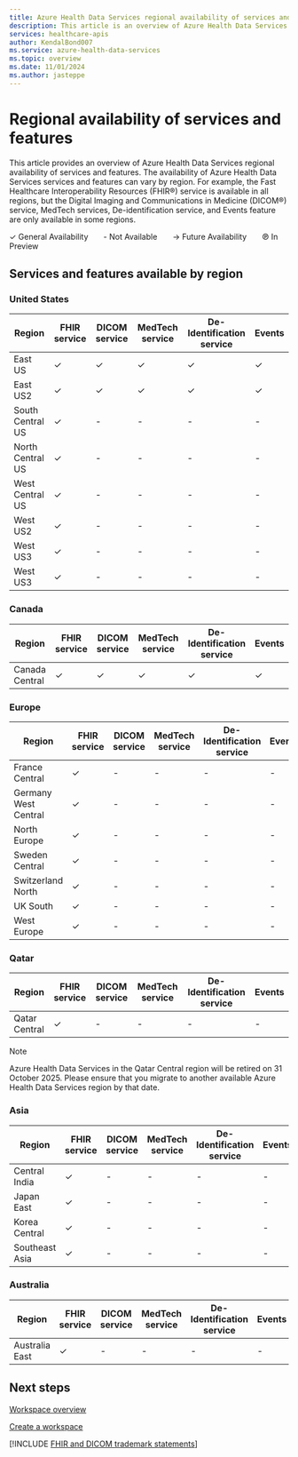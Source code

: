 ```yaml
---
title: Azure Health Data Services regional availability of services and features
description: This article is an overview of Azure Health Data Services regional availability of services and features. The availability of Azure Health Data Services services and features can vary by region. 
services: healthcare-apis
author: KendalBond007
ms.service: azure-health-data-services
ms.topic: overview
ms.date: 11/01/2024
ms.author: jasteppe
---
```


# Regional availability of services and features 

This article provides an overview of Azure Health Data Services regional availability of services and features. The availability of Azure Health Data Services services and features can vary by region. For example, the Fast Healthcare Interoperability Resources (FHIR&#174;) service is available in all regions, but the Digital Imaging and Communications in Medicine (DICOM&reg;) service, MedTech services, De-identification service, and Events feature are only available in some regions.

&check; General Availability &nbsp; &nbsp; &nbsp; - Not Available &nbsp; &nbsp; &nbsp;  &rarr; Future Availability &nbsp; &nbsp; &nbsp; &copysr; In Preview

## Services and features available by region

### United States

| Region | FHIR service | DICOM service | MedTech service | De-Identification service | Events |
|--------|--------------|---------------|-----------------|---------------------------|--------|
| East US | &check; | &check; | &check; | &check; | &check; |
| East US2 | &check; | &check; | &check; | &check; | &check; |
| South Central US | &check; | - | - | - | - |
| North Central US | &check; | - | - | - | - |
| West Central US | &check; | - | - | - | - |
| West US2 | &check; | - | - | - | - |
| West US3 | &check; | - | - | - | - |
| West US3 | &check; | - | - | - | - |

### Canada

| Region | FHIR service | DICOM service | MedTech service | De-Identification service | Events |
|--------|--------------|---------------|-----------------|---------------------------|--------|
| Canada Central | &check; | &check; | &check; | &check; | &check; |

### Europe

| Region | FHIR service | DICOM service | MedTech service | De-Identification service | Events |
|--------|--------------|---------------|-----------------|---------------------------|--------|
| France Central | &check; | - | - | - | - |
| Germany West Central | &check; | - | - | - | - |
| North Europe | &check; | - | - | - | - |
| Sweden Central | &check; | - | - | - | - |
| Switzerland North | &check; | - | - | - | - |
| UK South | &check; | - | - | - | - |
| West Europe | &check; | - | - | - | - |

### Qatar

| Region | FHIR service | DICOM service | MedTech service | De-Identification service | Events |
|--------|--------------|---------------|-----------------|---------------------------|--------|
| Qatar Central | &check; | - | - | - | - |

> [!NOTE]
> Azure Health Data Services in the Qatar Central region will be retired on 31 October 2025.
> Please ensure that you migrate to another available Azure Health Data Services region by that date.

### Asia

| Region | FHIR service | DICOM service | MedTech service | De-Identification service | Events |
|--------|--------------|---------------|-----------------|---------------------------|--------|
| Central India | &check; | - | - | - | - |
| Japan East | &check; | - | - | - | - |
| Korea Central | &check; | - | - | - | - |
| Southeast Asia | &check; | - | - | - | - |

### Australia

| Region | FHIR service | DICOM service | MedTech service | De-Identification service | Events |
|--------|--------------|---------------|-----------------|---------------------------|--------|
| Australia East | &check; | - | - | - | - |

## Next steps

[Workspace overview](workspace-overview.md)

[Create a workspace](healthcare-apis-quickstart.md)

[!INCLUDE [FHIR and DICOM trademark statements](./includes/healthcare-apis-fhir-dicom-trademark.md)]
